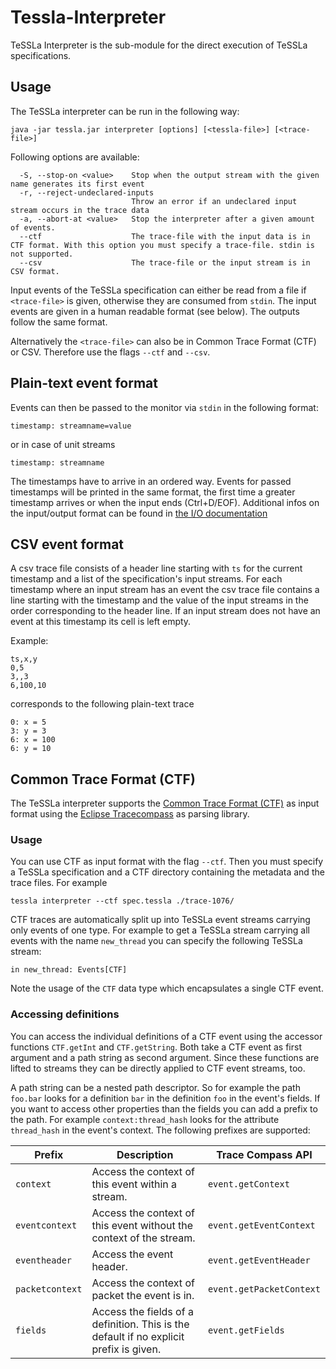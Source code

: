 #  Tessla-Interpreter

TeSSLa Interpreter is the sub-module for the direct execution of TeSSLa specifications.

## Usage

The TeSSLa interpreter can be run in the following way:

```
java -jar tessla.jar interpreter [options] [<tessla-file>] [<trace-file>]
```

Following options are available:

```
  -S, --stop-on <value>    Stop when the output stream with the given name generates its first event
  -r, --reject-undeclared-inputs
                           Throw an error if an undeclared input stream occurs in the trace data
  -a, --abort-at <value>   Stop the interpreter after a given amount of events.
  --ctf                    The trace-file with the input data is in CTF format. With this option you must specify a trace-file. stdin is not supported.
  --csv                    The trace-file or the input stream is in CSV format.

```

Input events of the TeSSLa specification can either be read from a file if `<trace-file>` is given, otherwise they are consumed from `stdin`.
The input events are given in a human readable format (see below). The outputs follow the same format.

Alternatively the `<trace-file>` can also be in Common Trace Format (CTF) or CSV. Therefore use the flags `--ctf` and `--csv`.


##  Plain-text event format

Events can then be passed to the monitor via `stdin` in the following format:

```
timestamp: streamname=value
```
or in case of unit streams

```
timestamp: streamname
```

The timestamps have to arrive in an ordered way. Events for passed timestamps will be printed in the same format, the first time a greater timestamp arrives or when the input ends (Ctrl+D/EOF).
Additional infos on the input/output format can be found in [the I/O documentation](../IO.md)

## CSV event format

A csv trace file consists of a header line starting with `ts` for the current timestamp and a list of the specification's input streams.
For each timestamp where an input stream has an event the csv trace file contains a line starting with the timestamp and the value of the input streams in the order corresponding to the header line.
If an input stream does not have an event at this timestamp its cell is left empty.

Example:

```
ts,x,y
0,5
3,,3
6,100,10
```

corresponds to the following plain-text trace

```
0: x = 5
3: y = 3
6: x = 100
6: y = 10
```

## Common Trace Format (CTF)

The TeSSLa interpreter supports the [Common Trace Format (CTF)](https://diamon.org/ctf/) as input format using the [Eclipse Tracecompass](https://www.eclipse.org/tracecompass/) as parsing library.

### Usage

You can use CTF as input format with the flag `--ctf`. Then you must specify a TeSSLa specification and a CTF directory containing the metadata and the trace files. For example

```
tessla interpreter --ctf spec.tessla ./trace-1076/
```

CTF traces are automatically split up into TeSSLa event streams carrying only events of one type. For example to get a TeSSLa stream carrying all events with the name `new_thread` you can specify the following TeSSLa stream:

```
in new_thread: Events[CTF]
```

Note the usage of the `CTF` data type which encapsulates a single CTF event.

### Accessing definitions

You can access the individual definitions of a CTF event using the accessor functions `CTF.getInt` and `CTF.getString`. Both take a CTF event as first argument and a path string as second argument. Since these functions are lifted to streams they can be directly applied to CTF event streams, too.

A path string can be a nested path descriptor. So for example the path `foo.bar` looks for a definition `bar` in the definition `foo` in the event's fields. If you want to access other properties than the fields you can add a prefix to the path. For example `context:thread_hash` looks for the attribute `thread_hash` in the event's context. The following prefixes are supported:

| Prefix          | Description                                                                            | Trace Compass API        |
| --------------- | -------------------------------------------------------------------------------------- | ------------------------ |
| `context`       | Access the context of this event within a stream.                                      | `event.getContext`       |
| `eventcontext`  | Access the context of this event without the context of the stream.                    | `event.getEventContext`  |
| `eventheader`   | Access the event header.                                                               | `event.getEventHeader`   |
| `packetcontext` | Access the context of packet the event is in.                                          | `event.getPacketContext` |
| `fields`        | Access the fields of a definition. This is the default if no explicit prefix is given. | `event.getFields`        |
